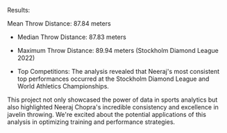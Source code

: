 Results:

Mean Throw Distance: 87.84 meters

- Median Throw Distance: 87.83 meters

- Maximum Throw Distance: 89.94 meters (Stockholm Diamond League 2022)

- Top Competitions: The analysis revealed that Neeraj's most consistent top performances occurred at the Stockholm Diamond League and World Athletics Championships.

This project not only showcased the power of data in sports analytics but also highlighted Neeraj Chopra's incredible consistency and excellence in javelin throwing. 
We're excited about the potential applications of this analysis in optimizing training and performance strategies.
